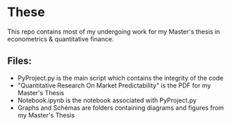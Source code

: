 # These

This repo contains most of my undergoing work for my Master's thesis in econometrics & quantitative finance.

## Files:
  - PyProject.py is the main script which contains the integrity of the code 
  - "Quantitative Research On Market Predictability" is the PDF for my Master's Thesis
  - Notebook.ipynb is the notebook associated with PyProject.py
  - Graphs and Schémas are folders containing diagrams and figures from my Master's Thesis
